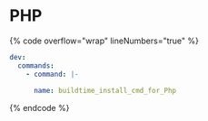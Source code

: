 # PHP

{% code overflow="wrap" lineNumbers="true" %}
```yaml
dev:
  commands:
    - command: |-
    
      name: buildtime_install_cmd_for_Php
```
{% endcode %}

